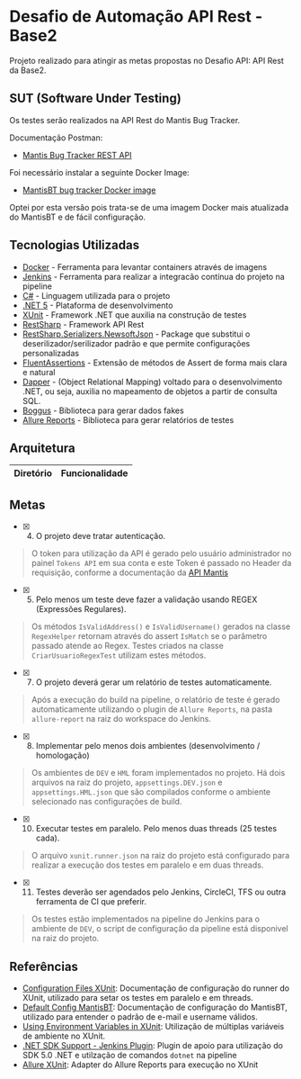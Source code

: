 # Desafio de Automação API Rest - Base2 
  
Projeto realizado para atingir as metas propostas no Desafio API: API Rest da Base2.
## SUT (Software Under Testing)
Os testes serão realizados na API Rest do Mantis Bug Tracker.  

Documentação Postman: 
- [Mantis Bug Tracker REST API](https://documenter.getpostman.com/view/29959/mantis-bug-tracker-rest-api/7Lt6zkP#intro)

Foi necessário instalar a seguinte Docker Image:
 - [MantisBT bug tracker Docker image](https://github.com/okainov/mantisbt-docker)

Optei por esta versão pois trata-se de uma imagem Docker mais atualizada do MantisBT e de fácil configuração.

## Tecnologias Utilizadas 
- [Docker](https://www.docker.com/) - Ferramenta para levantar containers através de imagens
- [Jenkins](https://www.jenkins.io/) - Ferramenta para realizar a integracão contínua do projeto na pipeline
- [C#](https://docs.microsoft.com/en-us/dotnet/csharp/) - Linguagem utilizada para o projeto
- [.NET 5](https://dotnet.microsoft.com/learn) - Plataforma de desenvolvimento
- [XUnit](https://xunit.net/) - Framework .NET que auxilia na construção de testes  
- [RestSharp](https://restsharp.dev/getting-started/) - Framework API Rest
- [RestSharp.Serializers.NewsoftJson](https://restsharp.dev/usage/serialization.html#newtonsoftjson-aka-json-net) - Package que substitui o deserilizador/serilizador padrão e que permite configurações personalizadas
- [FluentAssertions](https://fluentassertions.com/introduction) - Extensão de métodos de Assert de forma mais clara e natural
- [Dapper](https://www.learndapper.com/) - (Object Relational Mapping) voltado para o desenvolvimento .NET, ou seja, auxilia no mapeamento de objetos a partir de consulta SQL.
- [Boggus](https://github.com/bchavez/Bogus) - Biblioteca para gerar dados fakes 
- [Allure Reports](https://github.com/allure-framework/allure-csharp) - Biblioteca para gerar relatórios de testes

## Arquitetura
 
| Diretório | Funcionalidade |
| ------ | ------ | 
 
 ## Metas
 - [x]  4) O projeto deve tratar autenticação.
 > O token para utilização da API é gerado pelo usuário administrador no painel `Tokens API` em sua conta e este Token é passado no Header da requisição, conforme a documentação da [API Mantis](https://documenter.getpostman.com/view/29959/mantis-bug-tracker-rest-api/7Lt6zkP#intro)
 - [x]  5) Pelo menos um teste deve fazer a validação usando REGEX (Expressões Regulares).
 > Os métodos `IsValidAddress()` e `IsValidUsername()` gerados na classe `RegexHelper` retornam através do assert `IsMatch` se o parâmetro passado atende ao Regex. Testes criados na classe `CriarUsuarioRegexTest` utilizam estes métodos.
 - [x]  7) O projeto deverá gerar um relatório de testes automaticamente.
 > Após a execução do build na pipeline, o relatório de teste é gerado automaticamente utilizando o plugin de `Allure Reports`, na pasta `allure-report` na raiz do workspace do Jenkins.
 - [x] 8) Implementar pelo menos dois ambientes (desenvolvimento / homologação)
  > Os ambientes de `DEV` e `HML` foram implementados no projeto. Há dois arquivos na raiz do projeto, `appsettings.DEV.json` e `appsettings.HML.json` que são compilados conforme o ambiente selecionado nas configurações de build.
 - [x] 10) Executar testes em paralelo. Pelo menos duas threads (25 testes cada).
 > O arquivo `xunit.runner.json` na raiz do projeto está configurado para realizar a execução dos testes em paralelo e em duas threads.
 - [x]  11) Testes deverão ser agendados pelo Jenkins, CircleCI, TFS ou outra ferramenta de CI que preferir.
 > Os testes estão implementados na pipeline do Jenkins para o ambiente de `DEV`, o script de configuração da pipeline está disponivel na raiz do projeto.

## Referências
- [Configuration Files XUnit](https://xunit.net/docs/configuration-files): Documentação de configuração do runner do XUnit, utilizado para setar os testes em paralelo e em threads.
- [Default Config MantisBT](https://fossies.org/linux/mantisbt/config_defaults_inc.php): Documentação de configuração do MantisBT, utilizado para entender o padrão de e-mail e username válidos.
- [Using Environment Variables in XUnit](https://spicychillysoft.com/2019/10/03/using-environment-variables-in-xunit/): Utilização de múltiplas variáveis de ambiente no XUnit.
- [.NET SDK Support - Jenkins Plugin](https://plugins.jenkins.io/dotnet-sdk/): Plugin de apoio para utilização do SDK 5.0 .NET e utilzação de comandos `dotnet` na pipeline 
- [Allure XUnit](https://github.com/TinkoffCreditSystems/Allure.XUnit): Adapter do Allure Reports para execução no XUnit
